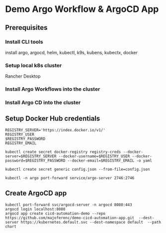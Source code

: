 # Demo Argo Workflow & ArgoCD App

## Prerequisites

### Install CLI tools
install argo, argocd, helm, kubectl, k9s, kubens, kubectx, docker

### Setup local k8s cluster
Rancher Desktop

### Install Argo Workflows into the cluster

### Install Argo CD into the cluster

## Setup Docker Hub credentials

    REGISTRY_SERVER='https://index.docker.io/v1/'
    REGISTRY_USER
    $REGISTRY_PASSWORD
    REGISTRY_EMAIL
    
    kubectl create secret docker-registry registry-creds --docker-server=$REGISTRY_SERVER --docker-username=$REGISTRY_USER --docker-password=$REGISTRY_PASSWORD --docker-email=$REGISTRY_EMAIL -o yaml

    kubectl create secret generic config.json --from-file=config.json

    kubectl -n argo port-forward service/argo-server 2746:2746

## Create ArgoCD app

    kubectl port-forward svc/argocd-server -n argocd 8080:443
    argocd login localhost:8080 
    argocd app create cicd-automation-demo --repo https://github.com/majoferenc/demo-cicd-automation-app.git  --dest-server https://kubernetes.default.svc --dest-namespace default  --path chart

